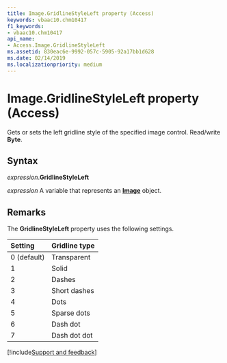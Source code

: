 ```yaml
---
title: Image.GridlineStyleLeft property (Access)
keywords: vbaac10.chm10417
f1_keywords:
- vbaac10.chm10417
api_name:
- Access.Image.GridlineStyleLeft
ms.assetid: 830eac6e-9992-057c-5905-92a17bb1d628
ms.date: 02/14/2019
ms.localizationpriority: medium
---
```



# Image.GridlineStyleLeft property (Access)

Gets or sets the left gridline style of the specified image control. Read/write **Byte**.


## Syntax

_expression_.**GridlineStyleLeft**

_expression_ A variable that represents an **[Image](Access.Image.md)** object.


## Remarks

The **GridlineStyleLeft** property uses the following settings.

|Setting|Gridline type|
|:-----|:-----|
|0 (default)|Transparent|
|1|Solid|
|2|Dashes|
|3|Short dashes|
|4|Dots|
|5|Sparse dots|
|6|Dash dot|
|7|Dash dot dot|



[!include[Support and feedback](~/includes/feedback-boilerplate.md)]


